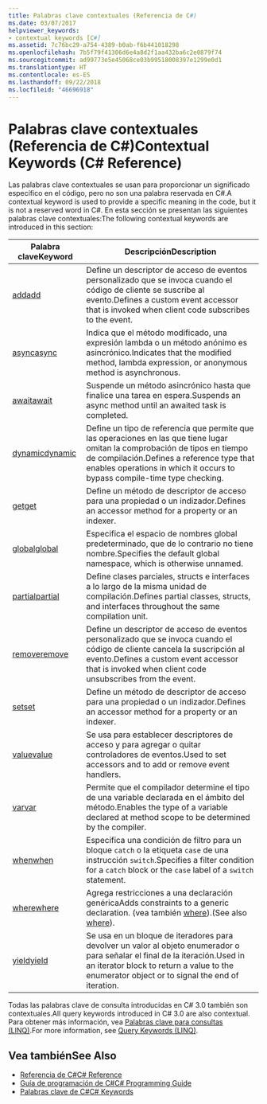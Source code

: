 ```yaml
---
title: Palabras clave contextuales (Referencia de C#)
ms.date: 03/07/2017
helpviewer_keywords:
- contextual keywords [C#]
ms.assetid: 7c76bc29-a754-4389-b0ab-f6b441018298
ms.openlocfilehash: 7b5f79f41306d6e4a8d2f1aa432ba6c2e0879f74
ms.sourcegitcommit: ad99773e5e45068ce03b99518008397e1299e0d1
ms.translationtype: HT
ms.contentlocale: es-ES
ms.lasthandoff: 09/22/2018
ms.locfileid: "46696918"
---
```

# <a name="contextual-keywords-c-reference"></a><span data-ttu-id="6fa3b-102">Palabras clave contextuales (Referencia de C#)</span><span class="sxs-lookup"><span data-stu-id="6fa3b-102">Contextual Keywords (C# Reference)</span></span>
<span data-ttu-id="6fa3b-103">Las palabras clave contextuales se usan para proporcionar un significado específico en el código, pero no son una palabra reservada en C#.</span><span class="sxs-lookup"><span data-stu-id="6fa3b-103">A contextual keyword is used to provide a specific meaning in the code, but it is not a reserved word in C#.</span></span> <span data-ttu-id="6fa3b-104">En esta sección se presentan las siguientes palabras clave contextuales:</span><span class="sxs-lookup"><span data-stu-id="6fa3b-104">The following contextual keywords are introduced in this section:</span></span>  
  
|<span data-ttu-id="6fa3b-105">Palabra clave</span><span class="sxs-lookup"><span data-stu-id="6fa3b-105">Keyword</span></span>|<span data-ttu-id="6fa3b-106">Descripción</span><span class="sxs-lookup"><span data-stu-id="6fa3b-106">Description</span></span>|  
|-------------|-----------------|  
|[<span data-ttu-id="6fa3b-107">add</span><span class="sxs-lookup"><span data-stu-id="6fa3b-107">add</span></span>](../../../csharp/language-reference/keywords/add.md)|<span data-ttu-id="6fa3b-108">Define un descriptor de acceso de eventos personalizado que se invoca cuando el código de cliente se suscribe al evento.</span><span class="sxs-lookup"><span data-stu-id="6fa3b-108">Defines a custom event accessor that is invoked when client code subscribes to the event.</span></span>|  
|[<span data-ttu-id="6fa3b-109">async</span><span class="sxs-lookup"><span data-stu-id="6fa3b-109">async</span></span>](../../../csharp/language-reference/keywords/async.md)|<span data-ttu-id="6fa3b-110">Indica que el método modificado, una expresión lambda o un método anónimo es asincrónico.</span><span class="sxs-lookup"><span data-stu-id="6fa3b-110">Indicates that the modified method, lambda expression, or anonymous method is asynchronous.</span></span>|  
|[<span data-ttu-id="6fa3b-111">await</span><span class="sxs-lookup"><span data-stu-id="6fa3b-111">await</span></span>](../../../csharp/language-reference/keywords/await.md)|<span data-ttu-id="6fa3b-112">Suspende un método asincrónico hasta que finalice una tarea en espera.</span><span class="sxs-lookup"><span data-stu-id="6fa3b-112">Suspends an async method until an awaited task is completed.</span></span>|  
|[<span data-ttu-id="6fa3b-113">dynamic</span><span class="sxs-lookup"><span data-stu-id="6fa3b-113">dynamic</span></span>](../../../csharp/language-reference/keywords/dynamic.md)|<span data-ttu-id="6fa3b-114">Define un tipo de referencia que permite que las operaciones en las que tiene lugar omitan la comprobación de tipos en tiempo de compilación.</span><span class="sxs-lookup"><span data-stu-id="6fa3b-114">Defines a reference type that enables operations in which it occurs to bypass compile-time type checking.</span></span>|  
|[<span data-ttu-id="6fa3b-115">get</span><span class="sxs-lookup"><span data-stu-id="6fa3b-115">get</span></span>](../../../csharp/language-reference/keywords/get.md)|<span data-ttu-id="6fa3b-116">Define un método de descriptor de acceso para una propiedad o un indizador.</span><span class="sxs-lookup"><span data-stu-id="6fa3b-116">Defines an accessor method for a property or an indexer.</span></span>|  
|[<span data-ttu-id="6fa3b-117">global</span><span class="sxs-lookup"><span data-stu-id="6fa3b-117">global</span></span>](../../../csharp/language-reference/keywords/global.md)|<span data-ttu-id="6fa3b-118">Especifica el espacio de nombres global predeterminado, que de lo contrario no tiene nombre.</span><span class="sxs-lookup"><span data-stu-id="6fa3b-118">Specifies the default global namespace, which is otherwise unnamed.</span></span>|  
|[<span data-ttu-id="6fa3b-119">partial</span><span class="sxs-lookup"><span data-stu-id="6fa3b-119">partial</span></span>](../../../csharp/language-reference/keywords/partial-type.md)|<span data-ttu-id="6fa3b-120">Define clases parciales, structs e interfaces a lo largo de la misma unidad de compilación.</span><span class="sxs-lookup"><span data-stu-id="6fa3b-120">Defines partial classes, structs, and interfaces throughout the same compilation unit.</span></span>|  
|[<span data-ttu-id="6fa3b-121">remove</span><span class="sxs-lookup"><span data-stu-id="6fa3b-121">remove</span></span>](../../../csharp/language-reference/keywords/remove.md)|<span data-ttu-id="6fa3b-122">Define un descriptor de acceso de eventos personalizado que se invoca cuando el código de cliente cancela la suscripción al evento.</span><span class="sxs-lookup"><span data-stu-id="6fa3b-122">Defines a custom event accessor that is invoked when client code unsubscribes from the event.</span></span>|  
|[<span data-ttu-id="6fa3b-123">set</span><span class="sxs-lookup"><span data-stu-id="6fa3b-123">set</span></span>](../../../csharp/language-reference/keywords/set.md)|<span data-ttu-id="6fa3b-124">Define un método de descriptor de acceso para una propiedad o un indizador.</span><span class="sxs-lookup"><span data-stu-id="6fa3b-124">Defines an accessor method for a property or an indexer.</span></span>|  
|[<span data-ttu-id="6fa3b-125">value</span><span class="sxs-lookup"><span data-stu-id="6fa3b-125">value</span></span>](../../../csharp/language-reference/keywords/value.md)|<span data-ttu-id="6fa3b-126">Se usa para establecer descriptores de acceso y para agregar o quitar controladores de eventos.</span><span class="sxs-lookup"><span data-stu-id="6fa3b-126">Used to set accessors and to add or remove event handlers.</span></span>|  
|[<span data-ttu-id="6fa3b-127">var</span><span class="sxs-lookup"><span data-stu-id="6fa3b-127">var</span></span>](../../../csharp/language-reference/keywords/var.md)|<span data-ttu-id="6fa3b-128">Permite que el compilador determine el tipo de una variable declarada en el ámbito del método.</span><span class="sxs-lookup"><span data-stu-id="6fa3b-128">Enables the type of a variable declared at method scope to be determined by the compiler.</span></span>|  
|[<span data-ttu-id="6fa3b-129">when</span><span class="sxs-lookup"><span data-stu-id="6fa3b-129">when</span></span>](when.md)|<span data-ttu-id="6fa3b-130">Especifica una condición de filtro para un bloque `catch` o la etiqueta `case` de una instrucción `switch`.</span><span class="sxs-lookup"><span data-stu-id="6fa3b-130">Specifies a filter condition for a `catch` block or the `case` label of a `switch` statement.</span></span>|
|[<span data-ttu-id="6fa3b-131">where</span><span class="sxs-lookup"><span data-stu-id="6fa3b-131">where</span></span>](../../../csharp/language-reference/keywords/where-generic-type-constraint.md)|<span data-ttu-id="6fa3b-132">Agrega restricciones a una declaración genérica</span><span class="sxs-lookup"><span data-stu-id="6fa3b-132">Adds constraints to a generic declaration.</span></span> <span data-ttu-id="6fa3b-133">(vea también [where](../../../csharp/language-reference/keywords/where-clause.md)).</span><span class="sxs-lookup"><span data-stu-id="6fa3b-133">(See also [where](../../../csharp/language-reference/keywords/where-clause.md)).</span></span>|  
|[<span data-ttu-id="6fa3b-134">yield</span><span class="sxs-lookup"><span data-stu-id="6fa3b-134">yield</span></span>](../../../csharp/language-reference/keywords/yield.md)|<span data-ttu-id="6fa3b-135">Se usa en un bloque de iteradores para devolver un valor al objeto enumerador o para señalar el final de la iteración.</span><span class="sxs-lookup"><span data-stu-id="6fa3b-135">Used in an iterator block to return a value to the enumerator object or to signal the end of iteration.</span></span>|  
  
 <span data-ttu-id="6fa3b-136">Todas las palabras clave de consulta introducidas en C# 3.0 también son contextuales.</span><span class="sxs-lookup"><span data-stu-id="6fa3b-136">All query keywords introduced in C# 3.0 are also contextual.</span></span> <span data-ttu-id="6fa3b-137">Para obtener más información, vea [Palabras clave para consultas (LINQ)](../../../csharp/language-reference/keywords/query-keywords.md).</span><span class="sxs-lookup"><span data-stu-id="6fa3b-137">For more information, see [Query Keywords (LINQ)](../../../csharp/language-reference/keywords/query-keywords.md).</span></span>  
  
## <a name="see-also"></a><span data-ttu-id="6fa3b-138">Vea también</span><span class="sxs-lookup"><span data-stu-id="6fa3b-138">See Also</span></span>

- [<span data-ttu-id="6fa3b-139">Referencia de C#</span><span class="sxs-lookup"><span data-stu-id="6fa3b-139">C# Reference</span></span>](../../../csharp/language-reference/index.md)  
- [<span data-ttu-id="6fa3b-140">Guía de programación de C#</span><span class="sxs-lookup"><span data-stu-id="6fa3b-140">C# Programming Guide</span></span>](../../../csharp/programming-guide/index.md)  
- [<span data-ttu-id="6fa3b-141">Palabras clave de C#</span><span class="sxs-lookup"><span data-stu-id="6fa3b-141">C# Keywords</span></span>](../../../csharp/language-reference/keywords/index.md)
